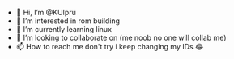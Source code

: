 - 👋 Hi, I’m @KUIpru
- 👀 I’m interested in rom building
- 🌱 I’m currently learning linux 
- 💞️ I’m looking to collaborate on (me noob no one will collab me)
- 📫 How to reach me don't try i keep changing my IDs 😂

<!---
KUIpru/KUIpru is a ✨ special ✨ repository because its `README.md` (this file) appears on your GitHub profile.
You can click the Preview link to take a look at your changes.
--->
